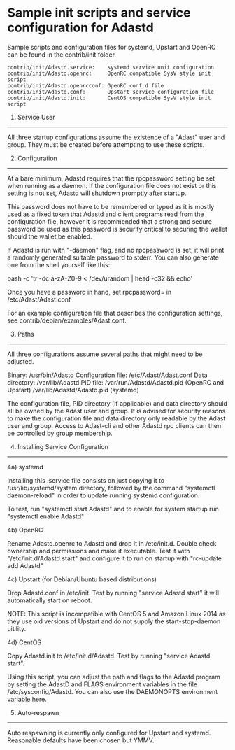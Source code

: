 Sample init scripts and service configuration for Adastd
==========================================================

Sample scripts and configuration files for systemd, Upstart and OpenRC
can be found in the contrib/init folder.

    contrib/init/Adastd.service:    systemd service unit configuration
    contrib/init/Adastd.openrc:     OpenRC compatible SysV style init script
    contrib/init/Adastd.openrcconf: OpenRC conf.d file
    contrib/init/Adastd.conf:       Upstart service configuration file
    contrib/init/Adastd.init:       CentOS compatible SysV style init script

1. Service User
---------------------------------

All three startup configurations assume the existence of a "Adast" user
and group.  They must be created before attempting to use these scripts.

2. Configuration
---------------------------------

At a bare minimum, Adastd requires that the rpcpassword setting be set
when running as a daemon.  If the configuration file does not exist or this
setting is not set, Adastd will shutdown promptly after startup.

This password does not have to be remembered or typed as it is mostly used
as a fixed token that Adastd and client programs read from the configuration
file, however it is recommended that a strong and secure password be used
as this password is security critical to securing the wallet should the
wallet be enabled.

If Adastd is run with "-daemon" flag, and no rpcpassword is set, it will
print a randomly generated suitable password to stderr.  You can also
generate one from the shell yourself like this:

bash -c 'tr -dc a-zA-Z0-9 < /dev/urandom | head -c32 && echo'

Once you have a password in hand, set rpcpassword= in /etc/Adast/Adast.conf

For an example configuration file that describes the configuration settings,
see contrib/debian/examples/Adast.conf.

3. Paths
---------------------------------

All three configurations assume several paths that might need to be adjusted.

Binary:              /usr/bin/Adastd
Configuration file:  /etc/Adast/Adast.conf
Data directory:      /var/lib/Adastd
PID file:            /var/run/Adastd/Adastd.pid (OpenRC and Upstart)
                     /var/lib/Adastd/Adastd.pid (systemd)

The configuration file, PID directory (if applicable) and data directory
should all be owned by the Adast user and group.  It is advised for security
reasons to make the configuration file and data directory only readable by the
Adast user and group.  Access to Adast-cli and other Adastd rpc clients
can then be controlled by group membership.

4. Installing Service Configuration
-----------------------------------

4a) systemd

Installing this .service file consists on just copying it to
/usr/lib/systemd/system directory, followed by the command
"systemctl daemon-reload" in order to update running systemd configuration.

To test, run "systemctl start Adastd" and to enable for system startup run
"systemctl enable Adastd"

4b) OpenRC

Rename Adastd.openrc to Adastd and drop it in /etc/init.d.  Double
check ownership and permissions and make it executable.  Test it with
"/etc/init.d/Adastd start" and configure it to run on startup with
"rc-update add Adastd"

4c) Upstart (for Debian/Ubuntu based distributions)

Drop Adastd.conf in /etc/init.  Test by running "service Adastd start"
it will automatically start on reboot.

NOTE: This script is incompatible with CentOS 5 and Amazon Linux 2014 as they
use old versions of Upstart and do not supply the start-stop-daemon uitility.

4d) CentOS

Copy Adastd.init to /etc/init.d/Adastd. Test by running "service Adastd start".

Using this script, you can adjust the path and flags to the Adastd program by
setting the AdastD and FLAGS environment variables in the file
/etc/sysconfig/Adastd. You can also use the DAEMONOPTS environment variable here.

5. Auto-respawn
-----------------------------------

Auto respawning is currently only configured for Upstart and systemd.
Reasonable defaults have been chosen but YMMV.
